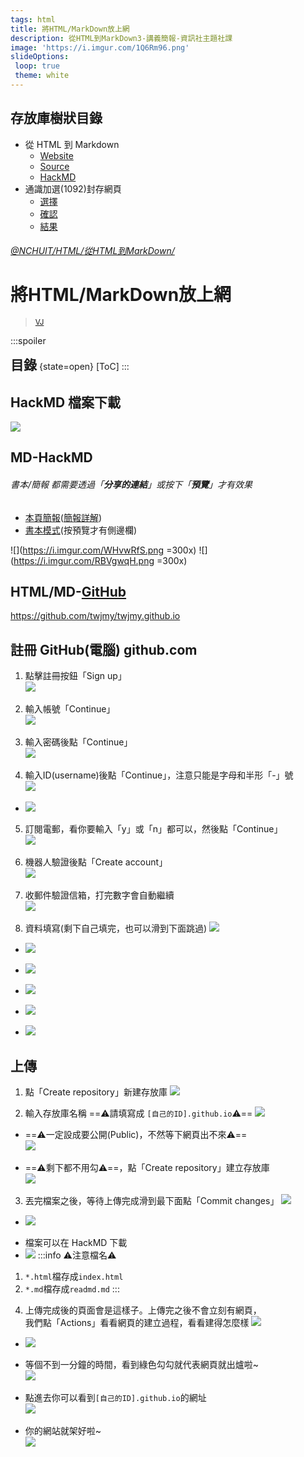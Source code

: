 ```yaml
---
tags: html
title: 將HTML/MarkDown放上網
description: 從HTML到MarkDown3-講義簡報-資訊社主題社課
image: 'https://i.imgur.com/1Q6Rm96.png'
slideOptions:
 loop: true
 theme: white
---
```


## 存放庫樹狀目錄

+ 從 HTML 到 Markdown
	+ [Website](./MDHTML)
	+ [Source](MDHTML)
	+ [HackMD](https://hackmd.io/@NCHUIT/mdhtml)
+ 通識加選(1092)封存網頁
	+ [選擇](./gned_add2_list)
	+ [確認](./gned_add3_check)
	+ [結果](./gned_add4_dml)

<style>
hr{display:none}
section h1 span{font-size:30%}
section h1,section h2,section h3,section h4,section h5,section h6,section p,section blockquote
{color:#656c73!important}section a{color:#337ab7!important}section img{border:0!important}
section br{display:inline!important}
br#title{display:none}
section h2.toc{display:none!important}
h2.toc{display:inline;border:0}
</style>
</style>

###### [@NCHUIT/](https://hackmd.io/@NCHUIT)[HTML/](/@NCHUIT/html)[從HTML到MarkDown/](/@NCHUIT/mdhtml)

# 將HTML/MarkDown放上網

> [<small><i class="fa fa-fw fa-github"></i>VJ</small>](https://github.com/twjmy)

:::spoiler <h2 class='toc'>目錄</h2> {state=open}
[ToC]
:::

---

## HackMD 檔案下載
![](https://i.imgur.com/GihU0HM.png)

----

## MD-HackMD

###### 書本/簡報 都需要透過「**分享的連結**」或按下「**預覽**」才有效果

+ [本頁簡報](/@NCHUIT/mdhtml3)([簡報詳解](/how-to-create-slide-deck-tw?both))
+ [書本模式](/@NCHUIT/mdhtml/edit?both)(按預覽才有側邊欄)

![](https://i.imgur.com/WHvwRfS.png =300x) ![](https://i.imgur.com/RBVgwqH.png =300x)

---

## HTML/MD-[GitHub](https://github.com/)
https://github.com/twjmy/twjmy.github.io

---

## 註冊 GitHub(電腦) github.com

1. 點擊註冊按鈕「Sign up」  
    ![](https://i.imgur.com/4Vo2Wak.png)

----

2. 輸入帳號「Continue」  
    ![](https://i.imgur.com/aeLOgt7.png)

----

3. 輸入密碼後點「Continue」  
    ![](https://i.imgur.com/cOg9TFo.png)

----

4. 輸入ID(username)後點「Continue」，注意只能是字母和半形「-」號  
    ![](https://i.imgur.com/nMhme1H.png)  

----

+ ![](https://i.imgur.com/9BhhNKF.png)

----

5. 訂閱電郵，看你要輸入「y」或「n」都可以，然後點「Continue」  
    ![](https://i.imgur.com/FZlk9PK.png)

----

6. 機器人驗證後點「Create account」  
    ![](https://i.imgur.com/iIcbRvj.png)

----

7. 收郵件驗證信箱，打完數字會自動繼續  
    ![](https://i.imgur.com/ifcxF1c.png)

----

8. 資料填寫(剩下自己填完，也可以滑到下面跳過)
    ![](https://i.imgur.com/o5bg7BX.png)

----

+ ![](https://i.imgur.com/FZmL7i2.png)

----

+ ![](https://i.imgur.com/OFor66v.png)

----

+ ![](https://i.imgur.com/FVHXsTX.png)

----

+ ![](https://i.imgur.com/5nG55cO.png)

----

+ ![](https://i.imgur.com/OJ1HU2H.png)

----

## 上傳
1. 點「Create repository」新建存放庫
    ![](https://i.imgur.com/lBUjv01.png)

----

2. 輸入存放庫名稱 ==⚠️請填寫成 `[自己的ID].github.io`⚠️==
    ![](https://i.imgur.com/RYdAjgx.png)

----

+ ==⚠️一定設成要公開(Public)，不然等下網頁出不來⚠️==  
    ![](https://i.imgur.com/L8UyRvb.png)

----

+ ==⚠️剩下都不用勾⚠️==，點「Create repository」建立存放庫  
    ![](https://i.imgur.com/SccsqgR.png)

----

3. 丟完檔案之後，等待上傳完成滑到最下面點「Commit changes」
    ![](https://i.imgur.com/1Vc4KoE.png)

----

+ ![](https://i.imgur.com/pknyPDR.png)

----

+ 檔案可以在 HackMD 下載  
+ ![](https://i.imgur.com/GihU0HM.png)
:::info
⚠️注意檔名⚠️
1. `*.html`檔存成`index.html`
2. `*.md`檔存成`readmd.md`
:::

----

4. 上傳完成後的頁面會是這樣子。上傳完之後不會立刻有網頁，  
    我們點「Actions」看看網頁的建立過程，看看建得怎麼樣
    ![](https://i.imgur.com/6bLyDHT.png)

----

+ ![](https://i.imgur.com/6oonR4Q.png)

----

+ 等個不到一分鐘的時間，看到綠色勾勾就代表網頁就出爐啦~  
	![](https://i.imgur.com/Wv4gQ8E.png)

----

+ 點進去你可以看到`[自己的ID].github.io`的網址  
	![](https://i.imgur.com/JHJ7mIk.png)

----

+ 你的網站就架好啦~  
	![](https://i.imgur.com/06l9C41.png)
